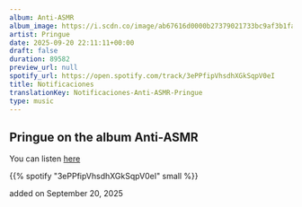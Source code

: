 ```yaml
---
album: Anti-ASMR
album_image: https://i.scdn.co/image/ab67616d0000b27379021733bc9af3b1faa093ec
artist: Pringue
date: 2025-09-20 22:11:11+00:00
draft: false
duration: 89582
preview_url: null
spotify_url: https://open.spotify.com/track/3ePPfipVhsdhXGkSqpV0eI
title: Notificaciones
translationKey: Notificaciones-Anti-ASMR-Pringue
type: music
---
```



## Pringue on the album Anti-ASMR

You can listen [here](https://open.spotify.com/track/3ePPfipVhsdhXGkSqpV0eI)

{{% spotify "3ePPfipVhsdhXGkSqpV0eI" small %}}

added on September 20, 2025
